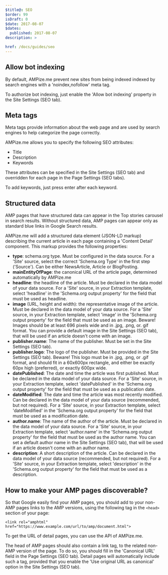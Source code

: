 ```yaml
---
$title@: SEO
$order: 99
isDraft: 0
$date: 2017-08-07
$dates:
  published: 2017-08-07
description: >

href: /docs/guides/seo
---
```

## Allow bot indexing

By default, AMPize.me prevent new sites from being indexed indexed by search engines with a 'noindex,nofollow' meta tag.

To authorize bot indexing, just enable the 'Allow bot indexing' property in the Site Settings (SEO tab).

## Meta tags

Meta tags provide information about the web page and are used by search engines to help categorize the page correctly.

AMPize.me allows you to specify the following SEO attributes:

- Title
- Description
- Keywords

These attributes can be specified in the Site Settings (SEO tab) and overridden for each page in the Page Settings (SEO tabs).

To add keywords, just press enter after each keyword.

## Structured data

AMP pages that have structured data can appear in the Top stories carousel in search results. Without structured data, AMP pages can appear only as standard blue links in Google Search results.

AMPize.me will add a structured data element (JSON-LD markup) describing the current article in each page containing a 'Content Detail' component. This markup provides the following properties:

- **type**: schema.org type. Must be configured in the data source. For a 'Site' source, select the correct 'Schema.org Type' in the first step ('Source'). Can be either NewsArticle, Article or BlogPosting.
- **mainEntityOfPage**: the canonical URL of the article page, determined automatically by AMPize.me
- **headline**: the headline of the article. Must be declared in the data model of your data source. For a 'Site' source, in your Extraction template, select 'headline' in the 'Schema.org output property' for the field that must be used as headline.
- **image** (URL, height and width): the representative image of the article. Must be declared in the data model of your data source. For a 'Site' source, in your Extraction template, select 'image' in the 'Schema.org output property' for the field that must be used as an image. Beware! Images should be at least 696 pixels wide and in .jpg, .png, or. gif format. You can provide a default image in the Site Settings (SEO tab), that will be used if an article doesn't come with an image.
- **publisher.name**: The name of the publisher. Must be set in the Site Settings (SEO tab).
- **publisher.logo**: The logo of the publisher. Must be provided in the Site Settings (SEO tab). Beware! This logo must be in .jpg, .png, or .gif format, and should fit in a 60x600px rectangle, and either be exactly 60px high (preferred), or exactly 600px wide.
- **datePublished**: The date and time the article was first published. Must be declared in the data model of your data source. For a 'Site' source, in your Extraction template, select 'datePublished' in the 'Schema.org output property' for the field that must be used as a publication date.
- **dateModified**: The date and time the article was most recently modified. Can be declared in the data model of your data source (recommended, but not required). For a 'Site' source, in your Extraction template, select 'dateModified' in the 'Schema.org output property' for the field that must be used as a modification date.
- **author.name**: The name of the author of the article. Must be declared in the data model of your data source. For a 'Site' source, in your Extraction template, select 'author.name' in the 'Schema.org output property' for the field that must be used as the author name. You can set a default author name in the Site Settings (SEO tab), that will be used if an article doesn't come with an author name.
- **description**: A short description of the article. Can be declared in the data model of your data source (recommended, but not required). For a 'Site' source, in your Extraction template, select 'description' in the 'Schema.org output property' for the field that must be used as a description.

## How to make your AMP pages discoverable?

So that Google easily find your AMP pages, you should add to your non-AMP pages links to the AMP versions, using the following tag in the `<head>` section of your page:

```
<link rel="amphtml" href="https://www.example.com/url/to/amp/document.html">
```

To get the URL of detail pages, you can use the API of AMPize.me.

The head of AMP pages should also contain a link tag, to the related non-AMP version of the page. To do so, you should fill in the 'Canonical URL' field in the Page Settings (SEO tab). Detail pages will automatically include such a tag, provided that you enable the 'Use original URL as canonical' option in the Site Settings (SEO tab).

